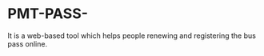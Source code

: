 # PMT-PASS-
It is a web-based tool which helps people renewing and registering the bus pass online.
